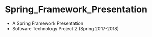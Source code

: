 # Spring_Framework_Presentation
- A Spring Framework Presentation
- Software Technology Project 2 (Spring 2017-2018)
